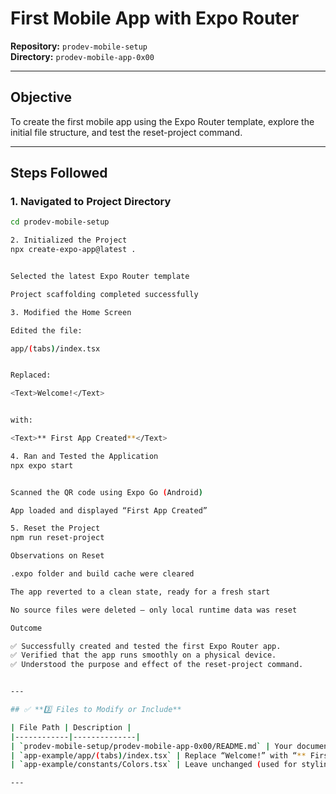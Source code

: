 # First Mobile App with Expo Router

**Repository:** `prodev-mobile-setup`  
**Directory:** `prodev-mobile-app-0x00`

---

## Objective
To create the first mobile app using the Expo Router template, explore the initial file structure, and test the reset-project command.

---

## Steps Followed

### 1. Navigated to Project Directory
```bash
cd prodev-mobile-setup

2. Initialized the Project
npx create-expo-app@latest .


Selected the latest Expo Router template

Project scaffolding completed successfully

3. Modified the Home Screen

Edited the file:

app/(tabs)/index.tsx


Replaced:

<Text>Welcome!</Text>


with:

<Text>** First App Created**</Text>

4. Ran and Tested the Application
npx expo start


Scanned the QR code using Expo Go (Android)

App loaded and displayed “First App Created”

5. Reset the Project
npm run reset-project

Observations on Reset

.expo folder and build cache were cleared

The app reverted to a clean state, ready for a fresh start

No source files were deleted — only local runtime data was reset

Outcome

✅ Successfully created and tested the first Expo Router app.
✅ Verified that the app runs smoothly on a physical device.
✅ Understood the purpose and effect of the reset-project command.


---

## ✅ **3️⃣ Files to Modify or Include**

| File Path | Description |
|------------|--------------|
| `prodev-mobile-setup/prodev-mobile-app-0x00/README.md` | Your documentation file (content above) |
| `app-example/app/(tabs)/index.tsx` | Replace “Welcome!” with “** First App Created**” |
| `app-example/constants/Colors.tsx` | Leave unchanged (used for styling) |

---